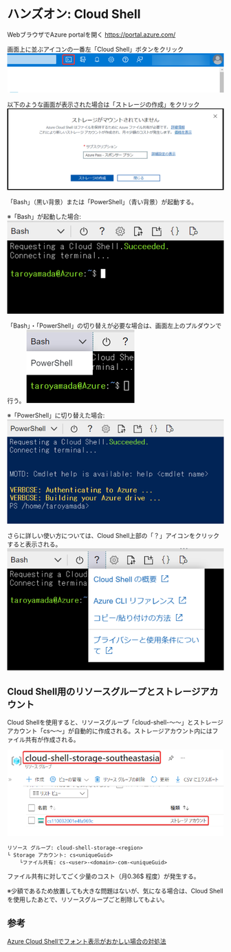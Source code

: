 # ハンズオン: Cloud Shell

WebブラウザでAzure portalを開く
https://portal.azure.com/

画面上に並ぶアイコンの一番左「Cloud Shell」ボタンをクリック
![](images/ss-2022-04-01-10-13-54.png)

以下のような画面が表示された場合は「ストレージの作成」をクリック
![](images/ss-2022-04-01-10-17-11.png)

「Bash」（黒い背景）または「PowerShell」（青い背景）が起動する。

※「Bash」が起動した場合:
![](images/ss-2022-04-01-10-18-18.png)

「Bash」・「PowerShell」の切り替えが必要な場合は、画面左上のプルダウンで行う。
![](images/ss-2022-04-01-10-18-31.png)

※「PowerShell」に切り替えた場合:
![](images/ss-2022-04-01-10-30-24.png)

さらに詳しい使い方については、Cloud Shell上部の「？」アイコンをクリックすると表示される。
![](images/ss-2022-04-01-10-31-46.png)


## Cloud Shell用のリソースグループとストレージアカウント

Cloud Shellを使用すると、リソースグループ「cloud-shell-～～」とストレージアカウント「cs～～」が自動的に作成される。ストレージアカウント内にはファイル共有が作成される。

![](images/ss-2022-04-01-10-38-58.png)

```
リソース グループ: cloud-shell-storage-<region>
└ Storage アカウント: cs<uniqueGuid>
    └ファイル共有: cs-<user>-<domain>-com-<uniqueGuid>
```

ファイル共有に対してごく少量のコスト（月0.36$ 程度）が発生する。

※少額であるため放置しても大きな問題はないが、気になる場合は、Cloud Shellを使用したあとで、リソースグループごと削除してもよい。

## 参考

[Azure Cloud Shellでフォント表示がおかしい場合の対処法](https://qiita.com/aical/items/f7a4c6cc0499936e7180)